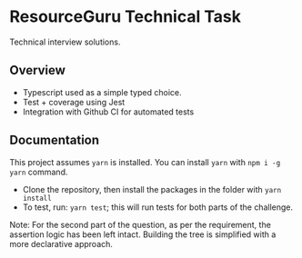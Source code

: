 # ResourceGuru Technical Task
Technical interview solutions.

## Overview

- Typescript used as a simple typed choice.
- Test + coverage using Jest
- Integration with Github CI for automated tests

## Documentation

This project assumes `yarn` is installed. You can install `yarn` with `npm i -g yarn` command.

- Clone the repository, then install the packages in the folder with `yarn install`
- To test, run: `yarn test`; this will run tests for both parts of the challenge.

Note: For the second part of the question, as per the requirement, the assertion logic has been left intact.
Building the tree is simplified with a more declarative approach.
